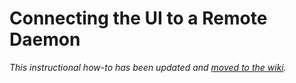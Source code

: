 # Connecting the UI to a Remote Daemon

_This instructional how-to has been updated and [moved to the wiki](https://github.com/ball-network/ssdcoin-blockchain/wiki/Connecting-the-UI-to-a-remote-daemon)._
